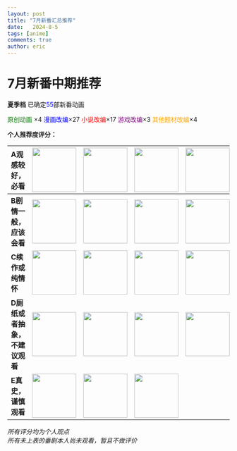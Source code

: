 ```yaml
---
layout: post
title: "7月新番汇总推荐"
date:   2024-8-5
tags: [anime]
comments: true
author: eric
---
```


<!-- more -->
# 7月新番中期推荐
**夏季档** 已确定<span style="color: blue;">55</span>部新番动画

<span style="color: green;">原创动画</span> ×4
<span style="color: blue;">漫画改编</span>×27
<span style="color: red;">小说改编</span>×17
<span style="color: purple;">游戏改编</span>×3
<span style="color: orange;">其他题材改编</span>×4

**个人推荐度评分：**

| A观感较好，必看           | <img   src="https://i0.hdslb.com/bfs/new_dyn/7f409d9103ae57f6795c49105c541e6b512995925.jpg"   width="100"> | <img   src="http://i0.hdslb.com/bfs/new_dyn/35d96aa29e8e06e0f7b9579ded48c59d512995925.jpg"   width="100"> | <img   src="http://i0.hdslb.com/bfs/new_dyn/5efe046c9af6662fda816f036e901d49512995925.jpg"   width="100"> | <img   src="https://lain.bgm.tv/r/400/pic/cover/l/85/c1/475354_QyO6r.jpg"   width="100">                  | <img   src="http://i0.hdslb.com/bfs/new_dyn/79738d896af060ea4b0f40a9ad67b3db512995925.jpg"   width="100"> |                                                                                                           |                                                                                                           |
|:---------------------------|------------------------------------------------------------------------------------------------------------|-----------------------------------------------------------------------------------------------------------|-----------------------------------------------------------------------------------------------------------|-----------------------------------------------------------------------------------------------------------|-----------------------------------------------------------------------------------------------------------|-----------------------------------------------------------------------------------------------------------|-----------------------------------------------------------------------------------------------------------|
| **B剧情一般，应该会看**       | <img   src="http://i0.hdslb.com/bfs/new_dyn/23e74263b01ca49ecd8f1fd22233a519512995925.jpg"   width="100">  | <img   src="http://i0.hdslb.com/bfs/new_dyn/1be063f6f525a47e01a10c6aac55ec6b512995925.jpg"   width="100"> | <img   src="http://i0.hdslb.com/bfs/new_dyn/85f7b88bd339d5382277ca1781b89155512995925.jpg"   width="100"> | <img   src="http://i0.hdslb.com/bfs/new_dyn/593b9ea8f2ca69d238b2cfb5c65f4cdb512995925.jpg"   width="100"> | <img   src="http://i0.hdslb.com/bfs/new_dyn/f31d160bfd3aaa23d3098f51fa877a52512995925.jpg"   width="100"> | <img   src="http://i0.hdslb.com/bfs/new_dyn/703439d8e1748399ed734b0cf3e6bd7c512995925.jpg"   width="100"> | <img   src="http://i0.hdslb.com/bfs/new_dyn/7e2747037fc9168bcbb7254f44b8c905512995925.jpg"   width="100"> |
| **C续作或纯情怀**             | <img   src="https://i0.hdslb.com/bfs/new_dyn/d3f680b43c412bbe2bacd026afb68373512995925.jpg"   width="100"> | <img   src="https://lain.bgm.tv/r/400/pic/cover/l/c0/da/343182_ypN8w.jpg"   width="100">                  | <img   src="http://i0.hdslb.com/bfs/new_dyn/d8840781422558a84ea3f7d27934c37e512995925.jpg"   width="100"> | <img   src="http://i0.hdslb.com/bfs/new_dyn/6b439e3a2d4deba5de49d3bf1b6b4e7d512995925.jpg"   width="100"> | <img   src="http://i0.hdslb.com/bfs/new_dyn/d8840781422558a84ea3f7d27934c37e512995925.jpg"   width="100"> |                                                                                                           |                                                                                                           |
| **D厕纸或者抽象，不建议观看** | <img   src="http://i0.hdslb.com/bfs/new_dyn/7b13997e0079c3c6b7e9b147e31d426a512995925.jpg"   width="100">  | <img   src="http://i0.hdslb.com/bfs/new_dyn/e1650111602cb1df65f07a557c48027c512995925.jpg"   width="100"> | <img   src="http://i0.hdslb.com/bfs/new_dyn/2a9c8c2c224d4e4535b8001336fb4fcd512995925.jpg"   width="100"> | <img   src="http://i0.hdslb.com/bfs/new_dyn/e001abf87ed0ab489b3f82ceb206fa90512995925.jpg"   width="100"> | <img   src="http://i0.hdslb.com/bfs/new_dyn/4b4052c5e314ea19b3b08a107ce09e6a512995925.jpg"   width="100"> | <img   src="http://i0.hdslb.com/bfs/new_dyn/5183c0ceec3d96decce8fab6be2065d6512995925.jpg"   width="100"> |                                                                                                           |
| **E真史，谨慎观看**           | <img   src="https://i0.hdslb.com/bfs/new_dyn/a31b59090838e81303b6fc069d5d16b5512995925.jpg"   width="100"> | <img   src="http://i0.hdslb.com/bfs/new_dyn/fe488ccbc97d6313b5fd4d1f74ec9ebc512995925.jpg"   width="100"> | <img   src="http://i0.hdslb.com/bfs/new_dyn/4b4052c5e314ea19b3b08a107ce09e6a512995925.jpg"   width="100"> |                                                                                                           |                                                                                                           |                                                                                                           |                                                                                                           |

*所有评分均为个人观点*  
*所有未上表的番剧本人尚未观看，暂且不做评价*
